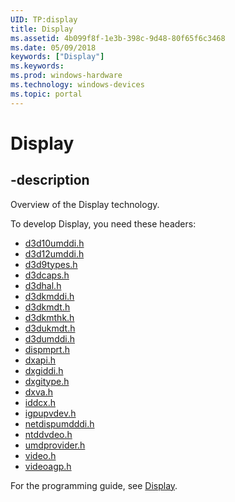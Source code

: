 ```yaml
---
UID: TP:display
title: Display
ms.assetid: 4b099f8f-1e3b-398c-9d48-80f65f6c3468
ms.date: 05/09/2018
keywords: ["Display"]
ms.keywords:
ms.prod: windows-hardware
ms.technology: windows-devices
ms.topic: portal
---
```


# Display

## -description

Overview of the Display technology.

To develop Display, you need these headers:

 * [d3d10umddi.h](../d3d10umddi/index.md)
 * [d3d12umddi.h](../d3d12umddi/index.md)
 * [d3d9types.h](../d3d9types/index.md)
 * [d3dcaps.h](../d3dcaps/index.md)
 * [d3dhal.h](../d3dhal/index.md)
 * [d3dkmddi.h](../d3dkmddi/index.md)
 * [d3dkmdt.h](../d3dkmdt/index.md)
 * [d3dkmthk.h](../d3dkmthk/index.md)
 * [d3dukmdt.h](../d3dukmdt/index.md)
 * [d3dumddi.h](../d3dumddi/index.md)
 * [dispmprt.h](../dispmprt/index.md)
 * [dxapi.h](../dxapi/index.md)
 * [dxgiddi.h](../dxgiddi/index.md)
 * [dxgitype.h](../dxgitype/index.md)
 * [dxva.h](../dxva/index.md)
 * [iddcx.h](../iddcx/index.md)
 * [igpupvdev.h](../igpupvdev/index.md)
 * [netdispumdddi.h](../netdispumdddi/index.md)
 * [ntddvdeo.h](../ntddvdeo/index.md)
 * [umdprovider.h](../umdprovider/index.md)
 * [video.h](../video/index.md)
 * [videoagp.h](../videoagp/index.md)

For the programming guide, see [Display](https://docs.microsoft.com/windows-hardware/drivers/display).

